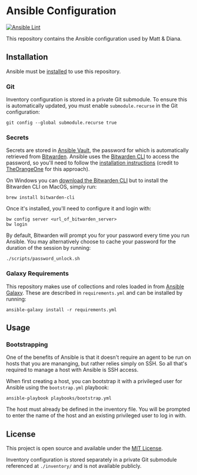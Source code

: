 # Ansible Configuration

[![Ansible Lint](https://github.com/mattdiana/ansible/actions/workflows/ansible-lint.yml/badge.svg)](https://github.com/mattdiana/ansible/actions/workflows/ansible-lint.yml)

This repository contains the Ansible configuration used by Matt & Diana.

## Installation

Ansible must be [installed](https://docs.ansible.com/ansible/latest/installation_guide/intro_installation.html) to use this repository.

### Git

Inventory configuration is stored in a private Git submodule. To ensure this is automatically updated, you must enable `submodule.recurse` in the Git configuration:

```
git config --global submodule.recurse true
```

### Secrets

Secrets are stored in [Ansible Vault](https://docs.ansible.com/ansible/latest/cli/ansible-vault.html), the password for which is automatically retrieved from [Bitwarden](https://bitwarden.com/). Ansible uses the [Bitwarden CLI](https://bitwarden.com/help/article/cli/) to access the password, so you'll need to follow the [installation instructions](https://bitwarden.com/help/article/cli/#download-and-install) (credit to [TheOrangeOne](https://theorangeone.net/posts/ansible-vault-bitwarden/) for this approach).

On Windows you can [download the Bitwarden CLI](https://bitwarden.com/help/article/cli/#download-and-install)  but to install the Bitwarden CLI on MacOS, simply run:

```
brew install bitwarden-cli
```

Once it's installed, you'll need to configure it and login with:

```
bw config server <url_of_bitwarden_server>
bw login
```

By default, Bitwarden will prompt you for your password every time you run Ansible. You may alternatively choose to cache your password for the duration of the session by running:

```
./scripts/password_unlock.sh
```

### Galaxy Requirements

This repository makes use of collections and roles loaded in from [Ansible Galaxy](https://galaxy.ansible.com/). These are described in `requirements.yml` and can be installed by running:

```
ansible-galaxy install -r requirements.yml
```

## Usage

### Bootstrapping

One of the benefits of Ansible is that it doesn't require an agent to be run on hosts that you are mananging, but rather relies simply on SSH. So all that's required to manage a host with Ansible is SSH access.

When first creating a host, you can bootstrap it with a privileged user for Ansible using the `bootstrap.yml` playbook:

```
ansible-playbook playbooks/bootstrap.yml
```

The host must already be defined in the inventory file. You will be prompted to enter the name of the host and an existing privileged user to log in with.

## License

This project is open source and available under the [MIT License](LICENSE).

Inventory configuration is stored separately in a private Git submodule referenced at `./inventory/` and is not available publicly.
